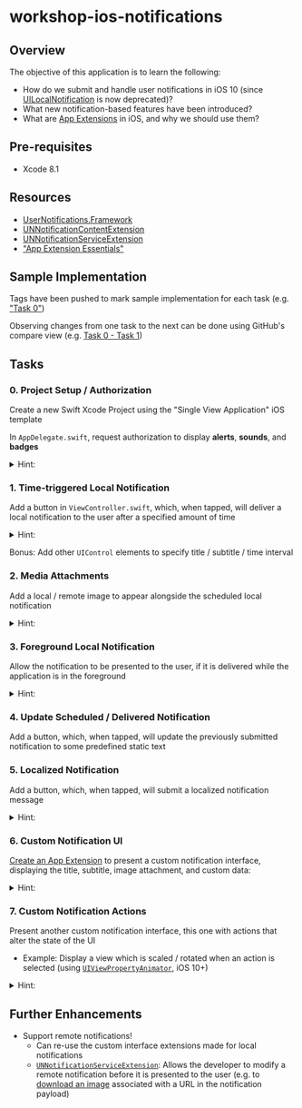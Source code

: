 # workshop-ios-notifications

## Overview
The objective of this application is to learn the following:

- How do we submit and handle user notifications in iOS 10 (since [UILocalNotification](https://developer.apple.com/reference/uikit/uilocalnotification) is now deprecated)?
- What new notification-based features have been introduced?
- What are [App Extensions](https://developer.apple.com/library/content/documentation/General/Conceptual/ExtensibilityPG/index.html) in iOS, and why we should use them?

## Pre-requisites
- Xcode 8.1

## Resources
- [UserNotifications.Framework](https://developer.apple.com/reference/usernotifications)
- [UNNotificationContentExtension](https://developer.apple.com/reference/usernotificationsui/unnotificationcontentextension)
- [UNNotificationServiceExtension](https://developer.apple.com/reference/usernotifications/unnotificationserviceextension)
- ["App Extension Essentials"](https://developer.apple.com/library/content/documentation/General/Conceptual/ExtensibilityPG/index.html#//apple_ref/doc/uid/TP40014214-CH20-SW1)

## Sample Implementation
Tags have been pushed to mark sample implementation for each task (e.g. ["Task 0"](https://github.com/alexhughes1316/workshop-ios-notifications/releases/tag/task-0))

Observing changes from one task to the next can be done using GitHub's compare view (e.g. [Task 0 - Task 1](https://github.com/alexhughes1316/workshop-ios-notifications/compare/task-0...task-1))

## Tasks

### 0. Project Setup / Authorization
Create a new Swift Xcode Project using the "Single View Application" iOS template

In `AppDelegate.swift`, request authorization to display **alerts**, **sounds**, and **badges**
<details><summary>Hint:</summary> [`UNUserNotificationCenter.requestAuthorization(options:completionHandler:)`](https://developer.apple.com/reference/usernotifications/unusernotificationcenter)
</details>

### 1. Time-triggered Local Notification
Add a button in `ViewController.swift`, which, when tapped, will deliver a local notification to the user after a specified amount of time
<details><summary>Hint:</summary>
```swift
let content = UNMutableNotificationContent()
content.title = NSString.localizedUserNotificationStringForKey("Hello!", arguments: nil)
content.body = NSString.localizedUserNotificationStringForKey("Hello_message_body", arguments: nil)
content.sound = UNNotificationSound.default() // Deliver the notification in five seconds.
let trigger = UNTimeIntervalNotificationTrigger(timeInterval: 5, repeats: false)
let request = UNNotificationRequest(identifier: "FiveSecond", content: content, trigger: trigger) // Schedule the notification.
let center = UNUserNotificationCenter.current()
center.add(request)
```
(Source: [UNUserNotificationCenter - "Listing 2"](https://developer.apple.com/reference/usernotifications/unusernotificationcenter))
</details>

Bonus: Add other `UIControl` elements to specify title / subtitle / time interval

### 2. Media Attachments
Add a local / remote image to appear alongside the scheduled local notification
<details><summary>Hint:</summary>
[`UNNotificationAttachment`](https://developer.apple.com/reference/usernotifications/unnotificationattachment) requires initialization via a `URL`, which "must be readable by the current process". When the notification is scheduled, the attachment data is moved to a separate location by the system, so the recommended solution is to save the asset to the user's temporary directory (See: [Stack Overflow Solution](http://stackoverflow.com/questions/39103095/unnotificationattachment-with-uiimage-or-remote-url)).
</details>

### 3. Foreground Local Notification
Allow the notification to be presented to the user, if it is delivered while the application is in the foreground
<details><summary>Hint:</summary>[`UNUserNotificationCenterDelegate.userNotificationCenter(_:willPresent:withCompletionHandler:)`](https://developer.apple.com/reference/usernotifications/unusernotificationcenterdelegate/1649518-usernotificationcenter)
</details>

### 4. Update Scheduled / Delivered Notification
Add a button, which, when tapped, will update the previously submitted notification to some predefined static text

### 5. Localized Notification
Add a button, which, when tapped, will submit a localized notification message
<details><summary>Hint:</summary>
While `NSLocalizedString` works, what if the user changes their device locale before the notification is delivered?
</details>

### 6. Custom Notification UI
[Create an App Extension](https://developer.apple.com/library/content/documentation/General/Conceptual/ExtensibilityPG/ExtensionCreation.html#//apple_ref/doc/uid/TP40014214-CH5-SW1) to present a custom notification interface, displaying the title, subtitle, image attachment, and custom data:
<details><summary>Hint:</summary>

- App Extension: [`UNNotificationContentExtension`](https://developer.apple.com/reference/usernotificationsui/unnotificationcontentextension) 

- Register a notification category with an identifier that matches the `UNNotificationExtensionCategory` value in the app extension's `Info.plist` ([`UNUserNotificationCenter.setNotificationCategories(_:)`](https://developer.apple.com/reference/usernotifications/unusernotificationcenter/1649512-setnotificationcategories))

- When scheduling a local notification, include the appropriate category identifier string in the notification’s content ([`UNNotificationContent.categoryIdentifier`](https://developer.apple.com/reference/usernotifications/unnotificationcontent/1649866-categoryidentifier))
</details>

### 7. Custom Notification Actions
Present another custom notification interface, this one with actions that alter the state of the UI
   
- Example: Display a view which is scaled / rotated when an action is selected (using [`UIViewPropertyAnimator`](https://developer.apple.com/reference/uikit/uiviewpropertyanimator), iOS 10+)

<details><summary>Hint:</summary>
You can have more than one notification content extension (just make sure you register it with a different category identifier)
</details>

## Further Enhancements
- Support remote notifications!
   - Can re-use the custom interface extensions made for local notifications
   - [`UNNotificationServiceExtension`](https://developer.apple.com/reference/usernotifications/unnotificationserviceextension): Allows the developer to modify a remote notification before it is presented to the user (e.g. to [download an image](https://blog.pusher.com/how-to-send-ios-10-notifications-using-the-push-notifications-api/) associated with a URL in the notification payload)

